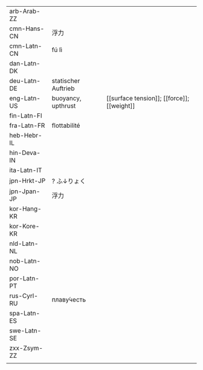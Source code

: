 | | | |
|-|-|-|
| arb-Arab-ZZ |  |  |
| cmn-Hans-CN | 浮力 |  |
| cmn-Latn-CN | fú lì |  |
| dan-Latn-DK |  |  |
| deu-Latn-DE | statischer Auftrieb |  |
| eng-Latn-US | buoyancy, upthrust | [[surface tension]]; [[force]]; [[weight]] |
| fin-Latn-FI |  |  |
| fra-Latn-FR | flottabilité |  |
| heb-Hebr-IL |  |  |
| hin-Deva-IN |  |  |
| ita-Latn-IT |  |  |
| jpn-Hrkt-JP | ? ふ↓りょく |  |
| jpn-Jpan-JP | 浮力 |  |
| kor-Hang-KR |  |  |
| kor-Kore-KR |  |  |
| nld-Latn-NL |  |  |
| nob-Latn-NO |  |  |
| por-Latn-PT |  |  |
| rus-Cyrl-RU | плаву́честь |  |
| spa-Latn-ES |  |  |
| swe-Latn-SE |  |  |
| zxx-Zsym-ZZ |  |  |
|  |  |  |
